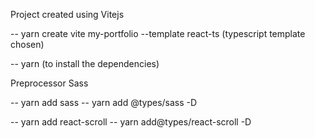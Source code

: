 Project created using Vitejs

-- yarn create vite my-portfolio --template react-ts (typescript template chosen)

-- yarn (to install the dependencies)

Preprocessor Sass

-- yarn add sass
-- yarn add @types/sass -D

-- yarn add react-scroll
-- yarn add@types/react-scroll -D